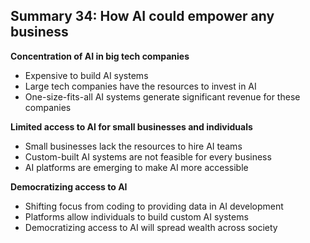 ## Summary 34: How AI could empower any business

**Concentration of AI in big tech companies**

- Expensive to build AI systems
- Large tech companies have the resources to invest in AI
- One-size-fits-all AI systems generate significant revenue for these companies

**Limited access to AI for small businesses and individuals**

- Small businesses lack the resources to hire AI teams
- Custom-built AI systems are not feasible for every business
- AI platforms are emerging to make AI more accessible

**Democratizing access to AI**

- Shifting focus from coding to providing data in AI development
- Platforms allow individuals to build custom AI systems
- Democratizing access to AI will spread wealth across society